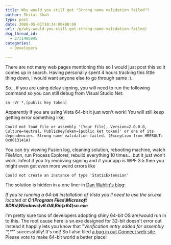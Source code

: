 ```yaml
---
title: Why would you still get "Strong name validation failed"?
author: Shital Shah
type: post
date: 2008-05-01T10:34:00+00:00
url: /p/why-would-you-still-get-strong-name-validation-failed/
dsq_thread_id:
  - 2731495945
categories:
  - Developers

---
```

There are not many web pages mentioning this so I would just post this so it comes up in search. Having personally spent 4 hours tracking this little thing down, I would want anyone else to go through same :). 

So... if you are using delay signing, you will need to run the following command so you can still debug from Visual Studio.Net: 

<pre class="code-block code-text"><code class="no-highlight">sn -Vr *,[public key token]
</code></pre>

Apparently if you are using Vista 64-bit it just won't work! You will still keep getting error something like, 

<pre class="code-block code-text"><code class="no-highlight">Could not load file or assembly '[Your file], Version=2.0.0.0, Culture=neutral, PublicKeyToken=[public ket token]' or one of its dependencies. Strong name validation failed. (Exception from HRESULT: 0x8013141A)
</code></pre>

You can try viewing Fusion log, cleaning solution, rebooting machine, watch FileMon, run Process Explorer, rebuild everything 10 times... but it just won't work. Infect if you try removing signing and if your app is WPF 3.5 then you might even get even more weird errors like 

<pre class="code-block code-text"><code class="no-highlight">Could not create an instance of type 'StaticExtension'
</code></pre>

The solution is hidden in a one liner in [Dan Wahlin's blog][1]: 

_If you're running a 64-bit installation of Vista you'll need to use the sn.exe located at **C:\Program Files\Microsoft SDKs\Windows\v6.0A\Bin\x64\sn.exe**_

I'm pretty sure tons of developers adopting shiny 64-bit OS are/would run in to this. The root cause here is sn.exe designed for 32-bit doesn't error out instead it happily lets you know that "_Verification entry added for assembly '\*,\*_'" successfully! It's not! So I also filed [a bug in out Connect web site][2]. Please vote to make 64-bit world a better place!

 [1]: http://weblogs.asp.net/dwahlin/archive/2007/08/06/fixing-a-vs-net-2008-asp-net-debugging-issue-on-vista-quot-strong-name-validation-failed-quot.aspx
 [2]: https://connect.microsoft.com/VisualStudio/feedback/ViewFeedback.aspx?FeedbackID=341426